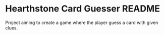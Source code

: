 # Hearthstone Card Guesser README #

Project aiming to create a game where the player guess a card with given clues.